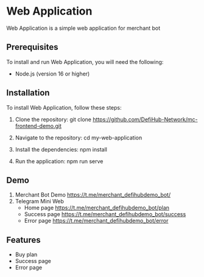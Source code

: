 # Web Application

Web Application is a simple web application for merchant bot

## Prerequisites

To install and run Web Application, you will need the following:

- Node.js (version 16 or higher)

## Installation

To install Web Application, follow these steps:

1. Clone the repository:
   git clone https://github.com/DefiHub-Network/mc-frontend-demo.git

2. Navigate to the repository:
   cd my-web-application

3. Install the dependencies:
   npm install

4. Run the application:
   npm run serve

## Demo

1. Merchant Bot Demo
   https://t.me/merchant_defihubdemo_bot/
2. Telegram Mini Web
   - Home page
     https://t.me/merchant_defihubdemo_bot/plan
   - Success page
     https://t.me/merchant_defihubdemo_bot/success
   - Error page
     https://t.me/merchant_defihubdemo_bot/error

## Features

- Buy plan
- Success page
- Error page
